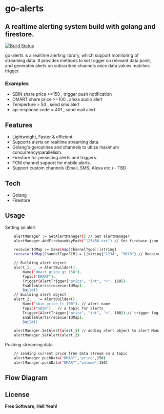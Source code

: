 # go-alerts
## A realtime alerting system build with golang and firestore.

[![Build Status](https://travis-ci.org/joemccann/dillinger.svg?branch=master)](https://travis-ci.org/joemccann/dillinger)

go-alerts is a realtime alerting library, which support monitoring of streaming data. It provides methods to set trigger on relevant data point, and generates alerts on subscribed channels once data values matches trigger.

### Examples

- SBIN share price >=150 , trigger push notification
- DMART share price >=100 , alexa audio alert
- Temperture > 50 , send sms alert
- api response code = 401 , send mail alert

## Features
- Lightweight, Faster & efficient.
- Supports alerts on realtime streaming data.
- Golang's goroutines and channels to utlize maximum concurrency/parallelism.
- Firestore for persisting alerts and triggers.
- FCM channel support for mobile alerts.
- Support custom channels (Email, SMS, Alexa etc.) - TBD


## Tech
- Golang
- Firestore

## Usage
Setting an alert

```sh
	alertManager := GetAlertManager() // Get alertManager
	alertManager.AddFirebaseKeyPath("123456.txt") // Set firebase.json path

	recevierIdMap := make(map[ChannelType][]string)
	recevierIdMap[ChannelTypeFCM] = []string{"1234", "5678"} // ReceiverId and channel map

    // Building alert object
	alert_1, _ := AlertBuilder().
		Name("dmart_price_gt_150").
		Topic("DMART").
		Trigger(AlertTrigger{"price", "int", ">", 150}).
		EnableAlerts(recevierIdMap).
		Build()
    // Building alert object
	alert_2, _ := AlertBuilder().
		Name("sbin_price_lt_100"). // alert name
		Topic("SBIN").  // a topic for alerts
		Trigger(AlertTrigger{"price", "int", "<", 100}).// trigger logic
		EnableAlerts(recevierIdMap).
		Build()

	alertManager.SetAlert(alert_1) // adding alert object to alert Manager
	alertManager.SetAlert(alert_2)
```

Pushing streaming data
```sh
    // sending current price from data stream on a topic
    alertManager.pushData("DMART","price",150) 
    alertManager.pushData("DMART","volume",150)
```
## Flow Diagram

## License
**Free Software, Hell Yeah!**

